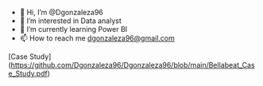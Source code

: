 - 👋 Hi, I’m @Dgonzaleza96
- 👀 I’m interested in Data analyst 
- 🌱 I’m currently learning Power BI
- 📫 How to reach me dgonzaleza96@gmail.com 

[Case Study] (https://github.com/Dgonzaleza96/Dgonzaleza96/blob/main/Bellabeat_Case_Study.pdf)

